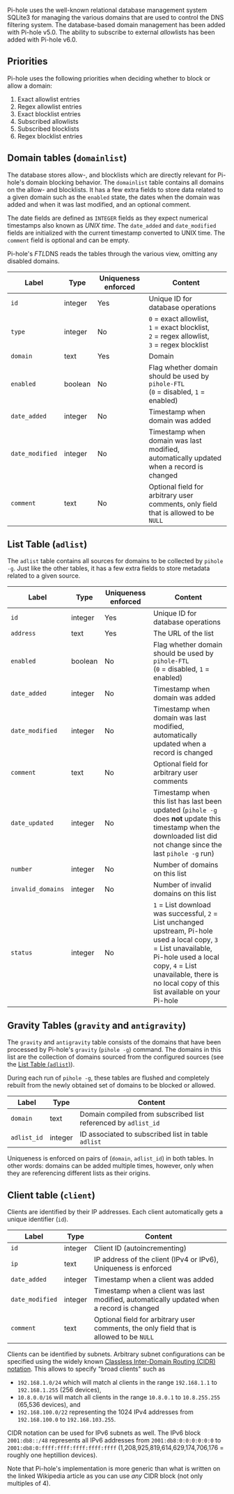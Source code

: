 Pi-hole uses the well-known relational database management system SQLite3 for managing the various domains that are used to control the DNS filtering system. The database-based domain management has been added with Pi-hole v5.0. The ability to subscribe to external *allow*lists has been added with Pi-hole v6.0.

## Priorities

Pi-hole uses the following priorities when deciding whether to block or allow a domain:

1. Exact allowlist entries
2. Regex allowlist entries
3. Exact blocklist entries
4. Subscribed allowlists
5. Subscribed blocklists
6. Regex blocklist entries

## Domain tables (`domainlist`)

The database stores allow-, and blocklists which are directly relevant for Pi-hole's domain blocking behavior. The `domainlist` table contains all domains on the allow- and blocklists. It has a few extra fields to store data related to a given domain such as the `enabled` state, the dates when the domain was added and when it was last modified, and an optional comment.

The date fields are defined as `INTEGER` fields as they expect numerical timestamps also known as *UNIX time*. The `date_added` and `date_modified` fields are initialized with the current timestamp converted to UNIX time. The `comment` field is optional and can be empty.

Pi-hole's *FTL*DNS reads the tables through the various view, omitting any disabled domains.

Label | Type | Uniqueness enforced | Content
----- | ---- | ------------------- | --------
`id` | integer | Yes | Unique ID for database operations
`type` | integer | No | `0` = exact allowlist,<br> `1` = exact blocklist,<br> `2` = regex allowlist,<br> `3` = regex blocklist
`domain` | text | Yes | Domain
`enabled` | boolean | No | Flag whether domain should be used by `pihole-FTL`<br>(`0` = disabled, `1` = enabled)
`date_added` | integer | No | Timestamp when domain was added
`date_modified` | integer | No | Timestamp when domain was last modified, automatically updated when a record is changed
`comment` | text | No | Optional field for arbitrary user comments, only field that is allowed to be `NULL`

## List Table (`adlist`)

The `adlist` table contains all sources for domains to be collected by `pihole -g`. Just like the other tables, it has a few extra fields to store metadata related to a given source.

Label | Type | Uniqueness enforced | Content
----- | ---- | ------------------- | --------
`id` | integer | Yes | Unique ID for database operations
`address` | text | Yes | The URL of the list
`enabled` | boolean | No | Flag whether domain should be used by `pihole-FTL`<br>(`0` = disabled, `1` = enabled)
`date_added` | integer | No | Timestamp when domain was added
`date_modified` | integer | No | Timestamp when domain was last modified, automatically updated when a record is changed
`comment` | text | No | Optional field for arbitrary user comments
`date_updated` | integer | No | Timestamp when this list has last been updated (`pihole -g` does **not** update this timestamp when the downloaded list did not change since the last `pihole -g` run)
`number` | integer | No | Number of domains on this list
`invalid_domains` | integer | No | Number of invalid domains on this list
`status` | integer | No | `1` = List download was successful, `2` = List unchanged upstream, Pi-hole used a local copy, `3` = List unavailable, Pi-hole used a local copy, `4` = List unavailable, there is no local copy of this list available on your Pi-hole

## Gravity Tables (`gravity` and `antigravity`)

The `gravity` and `antigravity` table consists of the domains that have been processed by Pi-hole's `gravity` (`pihole -g`) command. The domains in this list are the collection of domains sourced from the configured sources (see the [List Table (`adlist`)](index.md#list-table-adlist)).

During each run of `pihole -g`, these tables are flushed and completely rebuilt from the newly obtained set of domains to be blocked or allowed.

Label | Type | Content
----- | ---- | -------
`domain` | text | Domain compiled from subscribed list referenced by `adlist_id`
`adlist_id` | integer | ID associated to subscribed list in table `adlist`

Uniqueness is enforced on pairs of (`domain`, `adlist_id`) in both tables. In other words: domains can be added multiple times, however, only when they are referencing different lists as their origins.

## Client table (`client`)

Clients are identified by their IP addresses. Each client automatically gets a unique identifier (`id`).

Label | Type | Content
----- | ---- | -------
`id` | integer | Client ID (autoincrementing)
`ip` | text | IP address of the client (IPv4 or IPv6), Uniqueness is enforced
`date_added` | integer | Timestamp when a client was added
`date_modified` | integer | Timestamp when a client was last modified, automatically updated when a record is changed
`comment` | text | Optional field for arbitrary user comments, the only field that is allowed to be `NULL`

Clients can be identified by subnets. Arbitrary subnet configurations can be specified using the widely known [Classless Inter-Domain Routing (CIDR) notation](https://en.wikipedia.org/wiki/Classless_Inter-Domain_Routing#CIDR_blocks).
This allows to specify "broad clients" such as

- `192.168.1.0/24` which will match al clients in the range `192.168.1.1` to `192.168.1.255` (256 devices),
- `10.8.0.0/16` will match all clients in the range `10.8.0.1` to `10.8.255.255` (65,536 devices), and
- `192.168.100.0/22` representing the 1024 IPv4 addresses from `192.168.100.0` to `192.168.103.255`.

CIDR notation can be used for IPv6 subnets as well. The IPv6 block `2001:db8::/48` represents all IPv6 addresses from `2001:db8:0:0:0:0:0:0` to `2001:db8:0:ffff:ffff:ffff:ffff:ffff` (1,208,925,819,614,629,174,706,176 = roughly one heptillion devices).

Note that Pi-hole's implementation is more generic than what is written on the linked Wikipedia article as you can use *any* CIDR block (not only multiples of 4).
